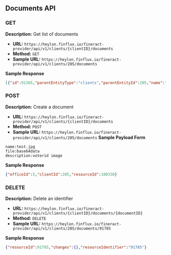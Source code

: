 ## Documents API
### GET
**Description:** Get list of documents
-  **URL:**  `https://heylon.finflux.io/fineract-provider/api/v1/clients/{clientID}/documents`
-  **Method:**  `GET`
-  **Sample URL:**  `https://heylon.finflux.io/fineract-provider/api/v1/clients/205/documents`

**Sample Response**
```json
[{"id":91365,"parentEntityType":"clients","parentEntityId":205,"name":"25287-location","fileName":"1748248004927.jpg","size":77700,"type":"image/jpeg","description":"voterid","reportIdentifier":0,"tagIdentifier":0,"status":{"id":1,"code":"INITIATED","value":"INITIATED"},"createdDate":1748248005000,"hasPassword":false}]
```

### POST
**Description:** Create a document
-  **URL:**  `https://heylon.finflux.io/fineract-provider/api/v1/clients/{clientID}/documents`
-  **Method:**  `POST`
-  **Sample URL:**  `https://heylon.finflux.io/fineract-provider/api/v1/clients/205/documents`
**Sample Payload Form**
```
name:test.jpg
file:base64data
description:voterid image
```
**Sample Response**
```json
{"officeId":5,"clientId":205,"resourceId":100330}
```

### DELETE
**Description:** Delete an identifier 
-  **URL:**  `https://heylon.finflux.io/fineract-provider/api/v1/clients/{clientID}/documents/{documentID}`
-  **Method:**  `DELETE`
-  **Sample URL:**  `https://heylon.finflux.io/fineract-provider/api/v1/clients/205/documents/91785`

**Sample Response**
```json
{"resourceId":91785,"changes":{},"resourceIdentifier":"91785"}
```
